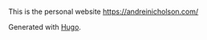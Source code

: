 This is the personal website https://andreinicholson.com/

Generated with [Hugo](https://gohugo.io/).
